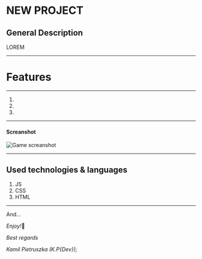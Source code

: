 # **NEW PROJECT**

## General Description

LOREM

---

# **Features**

---

1.

2.
3.

---

#### Screanshot

![Game screanshot]()

---

## **Used technologies & languages**

1. JS
2. CSS
3. HTML

---

And...

*Enjoy!*🙂

_Best regards_

_Kamil Pietruszka (K.P{Dev});_
